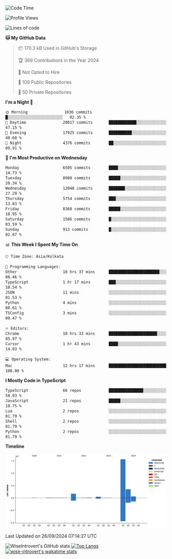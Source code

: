 <!--START_SECTION:waka-->
![Code Time](http://img.shields.io/badge/Code%20Time-1%2C633%20hrs%2027%20mins-blue)

![Profile Views](http://img.shields.io/badge/Profile%20Views-3-blue)

![Lines of code](https://img.shields.io/badge/From%20Hello%20World%20I%27ve%20Written-22.7%20million%20lines%20of%20code-blue)

**🐱 My GitHub Data** 

> 📦 170.3 kB Used in GitHub's Storage 
 > 
> 🏆 369 Contributions in the Year 2024
 > 
> 🚫 Not Opted to Hire
 > 
> 📜 109 Public Repositories 
 > 
> 🔑 50 Private Repositories 
 > 
**I'm a Night 🦉** 

```text
🌞 Morning                1036 commits        █░░░░░░░░░░░░░░░░░░░░░░░░   02.35 % 
🌆 Daytime                20817 commits       ████████████░░░░░░░░░░░░░   47.15 % 
🌃 Evening                17925 commits       ██████████░░░░░░░░░░░░░░░   40.60 % 
🌙 Night                  4376 commits        ██░░░░░░░░░░░░░░░░░░░░░░░   09.91 % 
```
📅 **I'm Most Productive on Wednesday** 

```text
Monday                   6505 commits        ████░░░░░░░░░░░░░░░░░░░░░   14.73 % 
Tuesday                  8980 commits        █████░░░░░░░░░░░░░░░░░░░░   20.34 % 
Wednesday                12048 commits       ███████░░░░░░░░░░░░░░░░░░   27.29 % 
Thursday                 5754 commits        ███░░░░░░░░░░░░░░░░░░░░░░   13.03 % 
Friday                   8368 commits        █████░░░░░░░░░░░░░░░░░░░░   18.95 % 
Saturday                 1586 commits        █░░░░░░░░░░░░░░░░░░░░░░░░   03.59 % 
Sunday                   913 commits         █░░░░░░░░░░░░░░░░░░░░░░░░   02.07 % 
```


📊 **This Week I Spent My Time On** 

```text
🕑︎ Time Zone: Asia/Kolkata

💬 Programming Languages: 
Other                    10 hrs 37 mins      ██████████████████████░░░   86.46 % 
TypeScript               1 hr 17 mins        ███░░░░░░░░░░░░░░░░░░░░░░   10.54 % 
JSON                     11 mins             ░░░░░░░░░░░░░░░░░░░░░░░░░   01.53 % 
Python                   4 mins              ░░░░░░░░░░░░░░░░░░░░░░░░░   00.61 % 
TSConfig                 3 mins              ░░░░░░░░░░░░░░░░░░░░░░░░░   00.47 % 

🔥 Editors: 
Chrome                   10 hrs 33 mins      █████████████████████░░░░   85.97 % 
Cursor                   1 hr 43 mins        ████░░░░░░░░░░░░░░░░░░░░░   14.03 % 

💻 Operating System: 
Mac                      12 hrs 17 mins      █████████████████████████   100.00 % 
```

**I Mostly Code in TypeScript** 

```text
TypeScript               66 repos            ███████████████░░░░░░░░░░   58.93 % 
JavaScript               21 repos            █████░░░░░░░░░░░░░░░░░░░░   18.75 % 
Lua                      2 repos             ░░░░░░░░░░░░░░░░░░░░░░░░░   01.79 % 
Shell                    2 repos             ░░░░░░░░░░░░░░░░░░░░░░░░░   01.79 % 
Python                   2 repos             ░░░░░░░░░░░░░░░░░░░░░░░░░   01.79 % 
```



**Timeline**

![Lines of Code chart](https://raw.githubusercontent.com/wise-introvert/wise-introvert/master/assets/bar_graph.png)


 Last Updated on 26/09/2024 07:14:27 UTC
<!--END_SECTION:waka-->

![WiseIntrovert's GitHub stats](https://github-readme-stats.vercel.app/api?username=wise-introvert&count_private=true&show_icons=true)
[![Top Langs](https://github-readme-stats.vercel.app/api/top-langs/?username=wise-introvert&langs_count=10)](https://github.com/anuraghazra/github-readme-stats)
[![wise-introvert's wakatime stats](https://github-readme-stats.vercel.app/api/wakatime?username=wiseintrovert)](https://github.com/anuraghazra/github-readme-stats)

